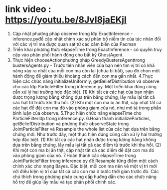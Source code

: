 # link video : https://youtu.be/8JvI8jaEKjI
1. Cập nhật phương pháp observe trong lớp ExactInference - inference.pyđể cập nhật chính xác sự phân bổ niềm tin của tác nhân đối với các vị trí ma được quan sát từ các cảm biến của Pacman
2.  Triển khai phương thức elapseTime trong ExactInference - có quyền truy cập vào phân phối hành động cho bất kỳ GhostAgent.
3. Thực hiện chooseActionphương pháp GreedyBustersAgenttrong bustersAgents.py - Trước tiên nhân viên của bạn nên tìm vị trí có khả năng xảy ra nhất của mỗi con ma còn lại (chưa bị bắt), sau đó chọn một hành động để giảm thiểu khoảng cách đến con ma gần nhất.
4.Thực hiện các chức năng initializeUniformly, getBeliefDistribution và observe cho các lớp ParticleFilter trong inference.py. Một triển khai đúng cũng cần xử lý hai trường hợp đặc biệt. (1) Khi tất cả các hạt của bạn nhận được trọng lượng bằng không dựa trên bằng chứng,  lấy mẫu lại tất cả các hạt từ trước khi thu hồi. (2) Khi một con ma bị ăn thịt, cập nhật tất cả các hạt để đặt con ma đó vào phòng giam của nó, như mô tả trong phần bình luận của observe.
5.Thực hiện chức năng elapseTime cho ParticleFilterlớp trong inference.py.
6.Hoàn thành initializeParticles, getBeliefDistribution và phương thức observeState trong JointParticleFilter và Resample the whole list của các hạt dựa trên bằng chứng mới. Như trước đây, một thực hiện đúng cũng cần xử lý hai trường hợp đặc biệt. (1) Khi tất cả các hạt  nhận được trọng lượng bằng không dựa trên bằng chứng,  lấy mẫu lại tất cả các điểm từ trước khi thu hồi. (2) Khi một con ma bị ăn thịt, cập nhật tất cả các điểm để đặt con ma đó vào phòng giam của nó.
7.Hoàn thành các elapseTime trong JointParticleFilter  trong inference.py để Resample từng điểm một cách chính xác cho mạng Bayes. Đặc biệt, mỗi con ma nên vẽ một vị trí mới với điều kiện vị trí của tất cả các con ma ở bước thời gian trước đó. Các chú thích trong phương pháp cung cấp hướng dẫn cho các chức năng hỗ trợ để giúp lấy mẫu và tạo phân phối chính xác.

